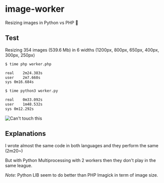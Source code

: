 # image-worker
Resizing images in Python vs PHP 🐍

## Test
Resizing 354 images (539.6 Mb) in 6 widths (1200px, 800px, 650px, 400px, 300px, 250px)

```bash
$ time php worker.php

real	2m24.383s
user	2m7.660s
sys	0m16.684s
```

```bash
$ time python3 worker.py

real	0m33.092s
user	1m48.532s
sys	0m12.292s
```

![Can't touch this](http://www.tigerstrypes.com/wp-content/uploads/2016/04/hammer2.jpg)

## Explanations
I wrote almost the same code in both languages and they perform the same (2m20~)

But with Python Multiprocessing with 2 workers then they don't play in the same league.

*Note:* Python LIB seem to do better than PHP Imagick in term of image size.

